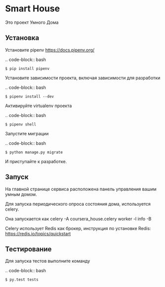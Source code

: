 Smart House
==============

Это проект Умного Дома


Установка
---------

Установите pipenv https://docs.pipenv.org/

.. code-block:: bash

    $ pip install pipenv


Установите зависимости проекта, включая зависимости для разработки

.. code-block:: bash

    $ pipenv install --dev

Активируйте virtualenv проекта

.. code-block:: bash

    $ pipenv shell

Запустите миграции

.. code-block:: bash

    $ python manage.py migrate

И приступайте к разработке.


Запуск
------

На главной странице сервиса расположена панель управления вашим умным домом.

Для запуска периодического опроса состояния дома, используется celery.

Она запускается как celery -A coursera_house.celery worker -l info -B

Celery использует Redis как брокер, инструкция по установке Redis: https://redis.io/topics/quickstart


Тестирование
------------


Для запуска тестов выполните команду

.. code-block:: bash

    $ py.test tests
